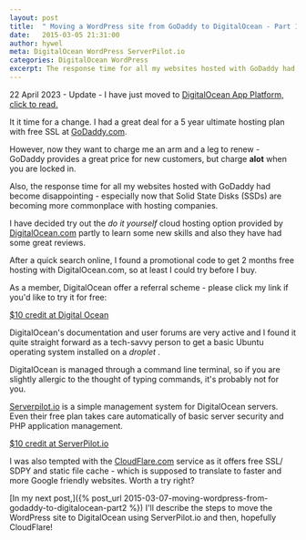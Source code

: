 ```yaml
---
layout: post
title:  " Moving a WordPress site from GoDaddy to DigitalOcean - Part 1"
date:   2015-03-05 21:31:00
author: hywel
meta: DigitalOcean WordPress ServerPilot.io
categories: DigitalOcean WordPress
excerpt: The response time for all my websites hosted with GoDaddy had become disappointing.  I have decided try out the do it yourself cloud hosting option provided by DigitalOcean.com partly to learn some new skills and also they have had some great reviews.  I found a promotional code to get 2 months free hosting with DigitalOcean, so at least I could try before I buy.  [$10 credit at Digital Ocean](https://www.digitalocean.com/?refcode=92e12787bf7a)
---
```


22 April 2023 - Update - I have just moved to [DigitalOcean App Platform, click to read.](https://www.hywel.me/php/mysql/hosting/2023/04/22/why-i-destroyed-digital-ocean-droplet-migrated-to-app-platform-php-mysql-worry-free-cost-effective-managed-hosting.html)


It it time for a change.  I had a great deal for a 5 year ultimate hosting plan with free SSL at [GoDaddy.com](http://GoDaddy.com).  

However, now they want to charge me an arm and a leg to renew - GoDaddy provides a great price for new customers, but charge **alot** when you are locked in.

Also, the response time for all my websites hosted with GoDaddy had become disappointing - especially now that Solid State Disks (SSDs) are becoming more commonplace with hosting companies.

I have decided try out the *do it yourself* cloud hosting option provided by [DigitalOcean.com](https://www.digitalocean.com/?refcode=92e12787bf7a) partly to learn some new skills and also they have had some great reviews.

After a quick search online, I found a promotional code to get 2 months free hosting with DigitalOcean.com, so at least I could try before I buy.

As a member, DigitalOcean offer a referral scheme - please click my link if you'd like to try it for free:

[$10 credit at Digital Ocean](https://www.digitalocean.com/?refcode=92e12787bf7a)

DigitalOcean's documentation and user forums are very active and I found it quite straight forward as a tech-savvy person to get a basic Ubuntu operating system installed on a *droplet* .

DigitalOcean is managed through a command line terminal, so if you are slightly allergic to the thought of typing commands, it's probably not for you.

[Serverpilot.io](https://www.serverpilot.io/?refcode=c2131f64db72 ) is a simple  management system for DigitalOcean servers. Even their free plan takes care automatically of basic server security and PHP application management.  

[$10 credit at ServerPilot.io](https://www.serverpilot.io/?refcode=c2131f64db72)

I was also tempted with the [CloudFlare.com](https://www.cloudflare.com) service as it offers free SSL/ SDPY and static file cache - which is supposed to translate to faster and more Google friendly websites. Worth a try right?

[In my next post,]({% post_url 2015-03-07-moving-wordpress-from-godaddy-to-digitalocean-part2 %}) I'll describe the steps to move the WordPress site to DigitalOcean using ServerPilot.io and then, hopefully CloudFlare!


